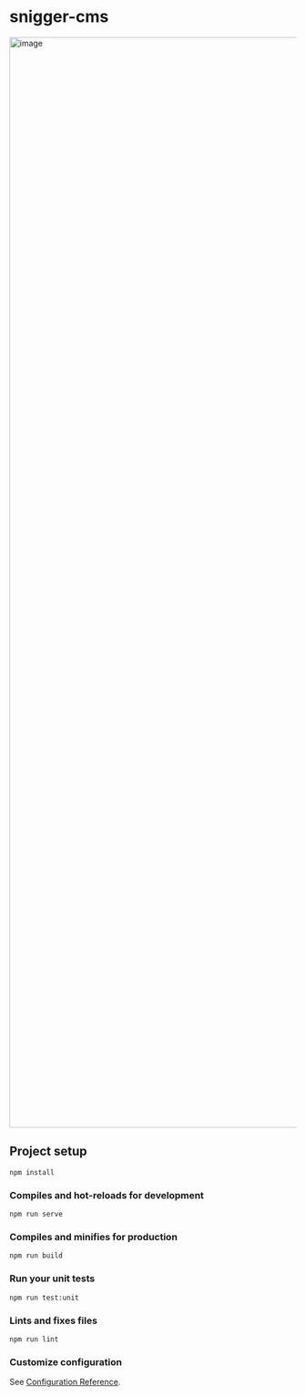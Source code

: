 # snigger-cms

<img width="1916" alt="image" src="https://github.com/JaynPan/snigger-cms/assets/40001097/d4066b0a-562b-430d-b82d-6273e0372037">


## Project setup
```
npm install
```

### Compiles and hot-reloads for development
```
npm run serve
```

### Compiles and minifies for production
```
npm run build
```

### Run your unit tests
```
npm run test:unit
```

### Lints and fixes files
```
npm run lint
```

### Customize configuration
See [Configuration Reference](https://cli.vuejs.org/config/).
